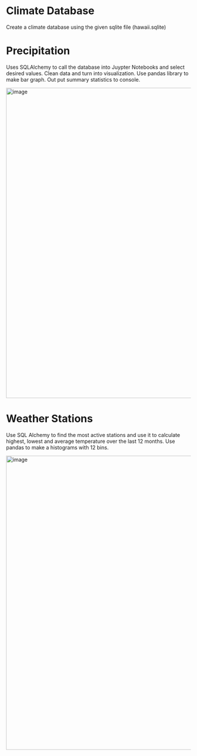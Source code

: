 # Climate Database 

Create a climate database using the given sqlite file (hawaii.sqlite)

# Precipitation 

Uses SQLAlchemy to call the database into Juypter Notebooks and select desired values. Clean data and turn into visualization. 
Use pandas library to make bar graph. Out put summary statistics to console. 

<img width="845" alt="image" src="https://user-images.githubusercontent.com/91814465/160504092-7b6250b0-325c-43a6-806d-6acac0df4842.png">


# Weather Stations

Use SQL Alchemy to find the most active stations and use it to calculate highest, lowest and average temperature over the last 12 months.
Use pandas to make a histograms with 12 bins. 

<img width="801" alt="image" src="https://user-images.githubusercontent.com/91814465/160504168-7889bf3e-14e4-4903-babf-856107b2173f.png">

